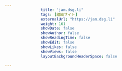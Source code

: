 ---
                title: "jam.dsg.li"
                tags: [組織サイト]
                externalUrl: "https://jam.dsg.li"
                weight: 161
                showDate: false
                showAuthor: false
                showReadingTime: false
                showEdit: false
                showLikes: false
                showViews: false
                layoutBackgroundHeaderSpace: false
                ---

